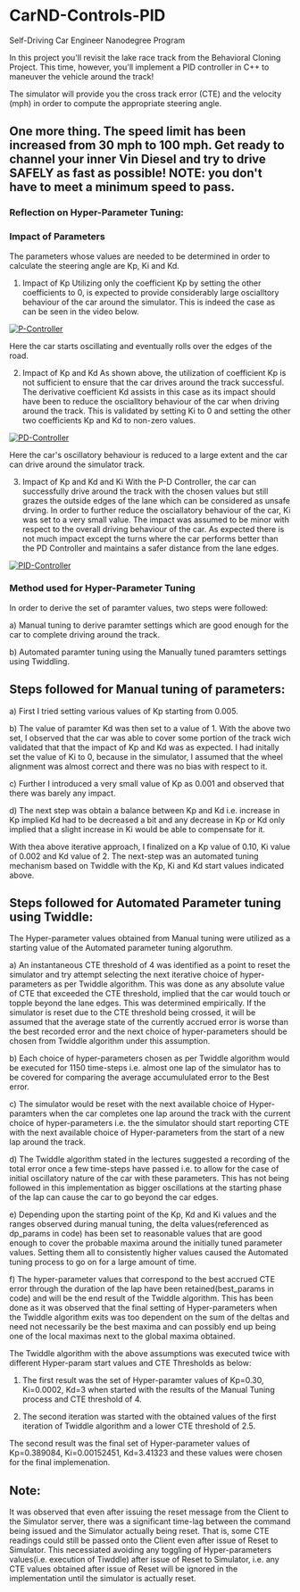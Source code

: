 # CarND-Controls-PID
Self-Driving Car Engineer Nanodegree Program

In this project you'll revisit the lake race track from the Behavioral Cloning Project. This time, however, you'll implement a PID controller in C++ to maneuver the vehicle around the track!

The simulator will provide you the cross track error (CTE) and the velocity (mph) in order to compute the appropriate steering angle.

One more thing. The speed limit has been increased from 30 mph to 100 mph. Get ready to channel your inner Vin Diesel and try to drive SAFELY as fast as possible! NOTE: you don't have to meet a minimum speed to pass.
---

### Reflection on Hyper-Parameter Tuning:


### Impact of Parameters
The parameters whose values are needed to be determined in order to calculate the steering angle are Kp, Ki and Kd.

1) Impact of Kp
Utilizing only the coefficient Kp by setting the other coefficients to 0, is expected to provide considerably large oscialltory behaviour of the car around the simulator. This is indeed the case as can be seen in the video below.

[![P-Controller](http://img.youtube.com/vi/5Oc0wyf6QdQ/0.jpg)](http://www.youtube.com/watch?v=5Oc0wyf6QdQ "P-Controller")

Here the car starts oscillating and eventually rolls over the edges of the road.

2) Impact of Kp and Kd
As shown above, the utilization of coefficient Kp is not sufficient to ensure that the car drives around the track successful. The derivative coefficient Kd assists in this case as its impact should have been to reduce the oscialltory behaviour of the car when driving around the track. This is validated by setting Ki to 0 and setting the other two coefficients Kp and Kd to non-zero values.

[![PD-Controller](http://img.youtube.com/vi/t1bP40pRMC4/0.jpg)](http://www.youtube.com/watch?v=t1bP40pRMC4 "PD-Controller")

Here the car's oscillatory behaviour is reduced to a large extent and the car can drive around the simulator track.

3) Impact of Kp and Kd and Ki
With the P-D Controller, the car can successfully drive around the track with the chosen values but still grazes the outside edges of the lane which can be considered as unsafe drving.
In order to further reduce the osciallatory behaviour of the car, Ki was set to a very small value. The impact was assumed to be minor with respect to the overall driving behaviour of the car. As expected there is not much impact except the turns where the car performs better than the PD Controller and maintains a safer distance from the lane edges.

[![PID-Controller](http://img.youtube.com/vi/JKg5bSQkxGo/0.jpg)](http://www.youtube.com/watch?v=JKg5bSQkxGo "PID-Controller")


### Method used for Hyper-Parameter Tuning

In order to derive the set of paramter values, two steps were followed:

a) Manual tuning to derive paramter settings which are good enough for the car to complete driving around the track.

b) Automated paramter tuning using the Manually tuned paramters settings using Twiddling.

Steps followed for Manual tuning of parameters:
-----------------------------------------------
a) First I tried setting various values of Kp starting from 0.005.

b) The value of paramter Kd was then set to a value of 1.
With the above two set, I observed that the car was able to cover some portion of the track wich validated that that the impact of Kp and Kd was as expected. I had initally set the value of Ki to 0, because in the simulator, I assumed that the wheel alignment was almost correct and there was no bias with respect to it.

c) Further I introduced a very small value of Kp as 0.001 and observed that there was barely any impact.

d) The next step was obtain a balance between Kp and Kd i.e. increase in Kp implied Kd had to be decreased a bit and any decrease in Kp or Kd only implied that a slight increase in Ki would be able to compensate for it.

With thea above iterative approach, I finalized on a Kp value of 0.10, Ki value of 0.002 and Kd value of 2.
The next-step was an automated tuning mechanism based on Twiddle with the Kp, Ki and Kd start values indicated above.

Steps followed for Automated Parameter tuning using Twiddle:
--------------------------------------------------------------
The Hyper-parameter values obtained from Manual tuning were utilized as a starting value of the Automated parameter tuning algoruthm.

a) An instantaneous CTE threshold of 4 was identified as a point to reset the simulator and try attempt selecting the next iterative choice of hyper-parameters as per Twiddle algorithm. This was done as any absolute value of CTE that exceeded the CTE threshold, implied that the car would touch or topple beyond the lane edges. This was determined empirically. If the simulator is reset due to the CTE threshold being crossed, it will be assumed that the average state of the currently accrued error is worse than the best recorded error and the next choice of hyper-parameters should be chosen from Twiddle algorithm under this assumption.

b) Each choice of hyper-parameters chosen as per Twiddle algorithm would be executed for 1150 time-steps i.e. almost one lap of the simulator has to be covered for comparing the average accumululated error to the Best error.

c) The simulator would be reset with the next available choice of Hyper-paramters when the car completes one lap around the track with the current choice of hyper-parameters i.e. the the simulator should start reporting CTE with the next available choice of Hyper-parameters from the start of a new lap around the track.

d) The Twiddle algorithm stated in the lectures suggested a recording of the total error once a few time-steps have passed i.e. to allow for the case of initial oscillatory nature of the car with these parameters. This has not being followed in this implementation as bigger oscillations at the starting phase of the lap can cause the car to go beyond the car edges.

e) Depending upon the starting point of the Kp, Kd and Ki values and the ranges observed during manual tuning, the delta values(referenced as dp_params in code) has been set to reasonable values that are good enough to cover the probable maxima around the initially tuned parameter values. Setting them all to consistently higher values caused the Automated tuning process to go on for a large amount of time.

f) The hyper-parameter values that correspond to the best accrued CTE error through the duration of the lap have been retained(best_params in code) and will be the end result of the Twiddle algorithm. This has been done as it was observed that the final setting of Hyper-parameters when the Twiddle algorithm exits was too dependent on the sum of the deltas and need not necessarily be the best maxima and can possibly end up being one of the local maximas next to the global maxima obtained.

The Twiddle algorithm with the above assumptions was executed twice with different Hyper-param start values and CTE Thresholds as below:

1) The first result was the set of Hyper-paramter values of Kp=0.30, Ki=0.0002, Kd=3 when started with the results of the Manual Tuning process and CTE threshold of 4.

2) The second iteration was started with the obtained values of the first iteration of Twiddle algorithm and a lower CTE threshold of 2.5.

The second result was the final set of Hyper-parameter values of Kp=0.389084, Ki=0.00152451, Kd=3.41323 and these values were chosen for the final implemenation.

Note:
------
It was observed that even after issuing the reset message from the Client to the Simulator server, there was a significant time-lag between the command being issued and the Simulator actually being reset. That is, some CTE readings could still be passed onto the Client even after issue of Reset to Simulator. This necessiated avoiding any toggling of Hyper-parameters values(i.e. execution of Tiwddle) after issue of Reset to Simulator, i.e. any CTE values obtained after issue of Reset will be ignored in the implementation until the simulator is actually reset.
